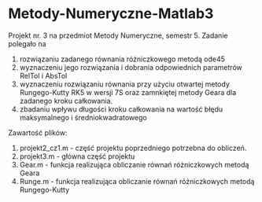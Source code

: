 # Metody-Numeryczne-Matlab3
Projekt nr. 3 na przedmiot Metody Numeryczne, semestr 5.
Zadanie polegało na
1. rozwiązaniu zadanego równania różniczkowego metodą ode45
2. wyznaczeniu jego rozwiązania i dobrania odpowiednich parametrów RelTol i AbsTol
3. wyznaczeniu rozwiązaniu równania przy użyciu otwartej metody Rungego-Kutty RK5 w wersji 7S oraz zamnkiętej metody Geara dla zadanego kroku całkowania.
4. zbadaniu wpływu długości kroku całkowania na wartość błędu maksymalnego i średniokwadratowego

Zawartość plików:
1. projekt2_cz1.m - część projektu poprzedniego potrzebna do obliczeń.
2. projekt3.m - główna część projektu
3. Gear.m - funkcja realizująca obliczanie równań różniczkowych metodą Geara
4. Runge.m - funkcja realizująca obliczanie równań różniczkowych metodą Rungego-Kutty

